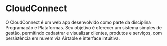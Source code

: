 # CloudConnect
O CloudConnect é um web app desenvolvido como parte da disciplina Programação e Plataformas. Seu objetivo é oferecer um sistema simples de gestão, permitindo cadastrar e visualizar clientes, produtos e serviços, com persistência em nuvem via Airtable e interface intuitiva.
